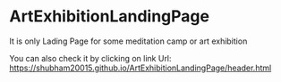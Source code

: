 # ArtExhibitionLandingPage
It is only Lading Page for some meditation camp or art exhibition

You can also check it by clicking on link
Url: https://shubham20015.github.io/ArtExhibitionLandingPage/header.html
